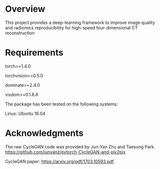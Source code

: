 # Overview
This project provides a deep-learning framework to improve image quality and radiomics reproducibility for high-speed four-dimensional CT reconstruction

# Requirements
torch>=1.4.0

torchvision>=0.5.0

dominate>=2.4.0

visdom>=0.1.8.8 

The package has been tested on the following systems:

Linux: Ubuntu 16.04

# Acknowledgments
The raw CycleGAN code was provided by Jun-Yan Zhu and Taesung Park. https://github.com/junyanz/pytorch-CycleGAN-and-pix2pix

CycleGAN paper: https://arxiv.org/pdf/1703.10593.pdf

